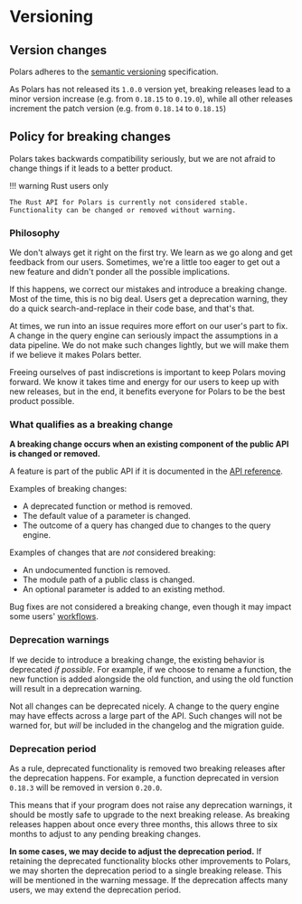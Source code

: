 # Versioning

## Version changes

Polars adheres to the [semantic versioning](https://semver.org/) specification.

As Polars has not released its `1.0.0` version yet, breaking releases lead to a minor version increase (e.g. from `0.18.15` to `0.19.0`), while all other releases increment the patch version (e.g. from `0.18.14` to `0.18.15`)

## Policy for breaking changes

Polars takes backwards compatibility seriously, but we are not afraid to change things if it leads to a better product.

!!! warning Rust users only

    The Rust API for Polars is currently not considered stable.
    Functionality can be changed or removed without warning.

### Philosophy

We don't always get it right on the first try.
We learn as we go along and get feedback from our users.
Sometimes, we're a little too eager to get out a new feature and didn't ponder all the possible implications.

If this happens, we correct our mistakes and introduce a breaking change.
Most of the time, this is no big deal.
Users get a deprecation warning, they do a quick search-and-replace in their code base, and that's that.

At times, we run into an issue requires more effort on our user's part to fix.
A change in the query engine can seriously impact the assumptions in a data pipeline.
We do not make such changes lightly, but we will make them if we believe it makes Polars better.

Freeing ourselves of past indiscretions is important to keep Polars moving forward.
We know it takes time and energy for our users to keep up with new releases, but in the end, it benefits everyone for Polars to be the best product possible.

### What qualifies as a breaking change

**A breaking change occurs when an existing component of the public API is changed or removed.**

A feature is part of the public API if it is documented in the [API reference](https://pola-rs.github.io/polars/py-polars/html/reference/).

Examples of breaking changes:

* A deprecated function or method is removed.
* The default value of a parameter is changed.
* The outcome of a query has changed due to changes to the query engine.

Examples of changes that are _not_ considered breaking:

* An undocumented function is removed.
* The module path of a public class is changed.
* An optional parameter is added to an existing method.

Bug fixes are not considered a breaking change, even though it may impact some users' [workflows](https://xkcd.com/1172/).

### Deprecation warnings

If we decide to introduce a breaking change, the existing behavior is deprecated _if possible_.
For example, if we choose to rename a function, the new function is added alongside the old function, and using the old function will result in a deprecation warning.

Not all changes can be deprecated nicely.
A change to the query engine may have effects across a large part of the API.
Such changes will not be warned for, but *will* be included in the changelog and the migration guide.

### Deprecation period

As a rule, deprecated functionality is removed two breaking releases after the deprecation happens.
For example, a function deprecated in version `0.18.3` will be removed in version `0.20.0`.

This means that if your program does not raise any deprecation warnings, it should be mostly safe to upgrade to the next breaking release.
As breaking releases happen about once every three months, this allows three to six months to adjust to any pending breaking changes.

**In some cases, we may decide to adjust the deprecation period.**
If retaining the deprecated functionality blocks other improvements to Polars, we may shorten the deprecation period to a single breaking release. This will be mentioned in the warning message.
If the deprecation affects many users, we may extend the deprecation period.
